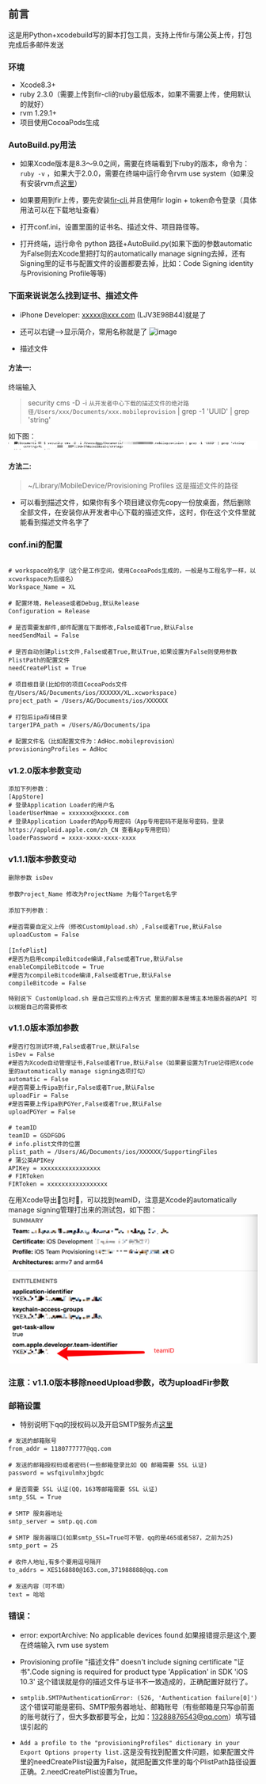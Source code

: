
## 前言
这是用Python+xcodebuild写的脚本打包工具，支持上传fir与蒲公英上传，打包完成后多邮件发送

### 环境

- Xcode8.3+
- ruby 2.3.0（需要上传到fir-cli的ruby最低版本，如果不需要上传，使用默认的就好）
- rvm 1.29.1+
- 项目使用CocoaPods生成

### AutoBuild.py用法

+ 如果Xcode版本是8.3～9.0之间，需要在终端看到下ruby的版本，命令为：`ruby -v` ，如果大于2.0.0，需要在终端中运行命令rvm use system（如果没有安装rvm点[这里](https://ruby-china.org/wiki/rvm-guide)）

+ 如果要用到fir上传，要先安装[fir-cli](https://github.com/FIRHQ/fir-cli/blob/master/doc/install.md),并且使用fir login + token命令登录（具体用法可以在下载地址查看）

+ 打开conf.ini，设置里面的证书名、描述文件、项目路径等。

+ 打开终端，运行命令 python 路径+AutoBuild.py(如果下面的参数automatic为False则去Xcode里把打勾的automatically manage signing去掉，还有Signing里的证书与配置文件的设置都要去掉，比如：Code Signing identity与Provisioning Profile等等)

### 下面来说说怎么找到证书、描述文件
+ iPhone Developer: xxxxx@xxx.com (LJV3E98B44)就是了

+ 还可以右键-->显示简介，常用名称就是了
![image](http://upload-images.jianshu.io/upload_images/1610969-0976addfe850abc8.png?imageMogr2/auto-orient/strip%7CimageView2/2/w/1240)

+ 描述文件

#### 方法一:

终端输入
>  security cms -D -i `从开发者中心下载的描述文件的绝对路径/Users/xxx/Documents/xxx.mobileprovision` | grep -1 'UUID' | grep 'string'

如下图：
![1561956576336](https://raw.githubusercontent.com/AgoniNemo/Auto-IPA/master/img/1561956576336.jpg)

#### 方法二:

> ~/Library/MobileDevice/Provisioning Profiles 这是描述文件的路径

+ 可以看到描述文件，如果你有多个项目建议你先copy一份放桌面，然后删除全部文件，在安装你从开发者中心下载的描述文件，这时，你在这个文件里就能看到描述文件名字了


### conf.ini的配置

```

# workspace的名字（这个是工作空间，使用CocoaPods生成的，一般是与工程名字一样，以xcworkspace为后缀名）
Workspace_Name = XL

# 配置环境，Release或者Debug,默认Release
Configuration = Release

# 是否需要发邮件,邮件配置在下面修改,False或者True,默认False
needSendMail = False

# 是否自动创建plist文件,False或者True,默认True,如果设置为False则使用参数PlistPath的配置文件
needCreatePlist = True

# 项目根目录(比如你的项目CocoaPods文件在/Users/AG/Documents/ios/XXXXXX/XL.xcworkspace)
project_path = /Users/AG/Documents/ios/XXXXXX

# 打包后ipa存储目录
targerIPA_path = /Users/AG/Documents/ipa

# 配置文件名（比如配置文件为：AdHoc.mobileprovision）
provisioningProfiles = AdHoc
```

### v1.2.0版本参数变动
```
添加下列参数：
[AppStore]
# 登录Application Loader的用户名
loaderUserNmae = xxxxxxx@xxxxx.com
# 登录Application Loader的App专用密码（App专用密码不是账号密码，登录https://appleid.apple.com/zh_CN 查看App专用密码）
loaderPassword = xxxx-xxxx-xxxx-xxxx

```

### v1.1.1版本参数变动

```
删除参数 isDev

参数Project_Name 修改为ProjectName 为每个Target名字

添加下列参数：

#是否需要自定义上传（修改CustomUpload.sh）,False或者True,默认False
uploadCustom = False

[InfoPlist]
#是否为启用compileBitcode编译,False或者True,默认False 
enableCompileBitcode = True
#是否为compileBitcode编译,False或者True,默认False 
compileBitcode = False
```

`特别说下 CustomUpload.sh 是自己实现的上传方式 里面的脚本是博主本地服务器的API 可以根据自己的需要修改`

### v1.1.0版本添加参数

```
#是否打包测试环境,False或者True,默认False
isDev = False
#是否为Xcode自动管理证书,False或者True,默认False（如果要设置为True记得把Xcode里的automatically manage signing选项打勾）
automatic = False
#是否需要上传ipa到fir,False或者True,默认False
uploadFir = False
#是否需要上传ipa到PGYer,False或者True,默认False
uploadPGYer = False

# teamID
teamID = GSDFGDG
# info.plist文件的位置
plist_path = /Users/AG/Documents/ios/XXXXXX/SupportingFiles
# 蒲公英APIKey
APIKey = xxxxxxxxxxxxxxxxx
# FIRToken
FIRToken = xxxxxxxxxxxxxxxxx
```

在用Xcode导出包时，可以找到teamID，注意是Xcode的automatically manage signing管理打出来的测试包，如下图：
![teamID](https://raw.githubusercontent.com/AgoniNemo/Auto-IPA/master/img/teamID.png)

### 注意：v1.1.0版本移除needUpload参数，改为uploadFir参数

### 邮箱设置
+ 特别说明下qq的授权码以及开启SMTP服务点[这里](http://service.mail.qq.com/cgi-bin/help?subtype=1&&id=28&&no=1001256)


```
# 发送的邮箱账号
from_addr = 1180777777@qq.com

# 发送的邮箱授权码或者密码(一些邮箱登录比如 QQ 邮箱需要 SSL 认证)
password = wsfqivulmhxjbgdc

# 是否需要 SSL 认证(QQ，163等邮箱需要 SSL 认证)
smtp_SSL = True

# SMTP 服务器地址
smtp_server = smtp.qq.com

# SMTP 服务器端口(如果smtp_SSL=True可不管，qq的是465或者587，之前为25)
smtp_port = 25

# 收件人地址,有多个要用逗号隔开
to_addrs = XES168880@163.com,371988888@qq.com

# 发送内容（可不填）
text = 哈哈

```

### 错误：
- error: exportArchive: No applicable devices found.如果报错提示是这个,要在终端输入 rvm use system

- Provisioning profile "描述文件" doesn't include signing certificate "证书".Code signing is required for product type 'Application' in SDK 'iOS 10.3' 这个错误就是你的描述文件与证书不一致造成的，正确配置好就行了。

- `smtplib.SMTPAuthenticationError: (526, 'Authentication failure[0]')`这个错误可能是密码、SMTP服务器地址、邮箱账号（有些邮箱是只写@前面的账号就行了，但大多数都要写全，比如：13288876543@qq.com）填写错误引起的

- `Add a profile to the "provisioningProfiles" dictionary in your Export Options property list.`这是没有找到配置文件问题，如果配置文件里的needCreatePlist设置为False，就把配置文件里的每个PlistPath路径设置正确。2.needCreatePlist设置为True。
